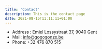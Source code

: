 ```yaml
---
title: 'Contact'
description: This is the contact page
date: 2021-08-15T11:11:11+01:00
---
```


* Address : Emiel Lossystraat 37, 9040 Gent
* Mail: info@gogogonzo.be
* Phone: +32 476 870 515

